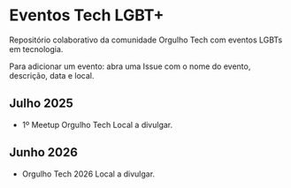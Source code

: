 # Eventos Tech LGBT+

Repositório colaborativo da comunidade Orgulho Tech com eventos LGBTs em tecnologia.

Para adicionar um evento: abra uma Issue com o nome do evento, descrição, data e local.

## Julho 2025

- 1º Meetup Orgulho Tech
Local a divulgar.

## Junho 2026

- Orgulho Tech 2026
Local a divulgar.

